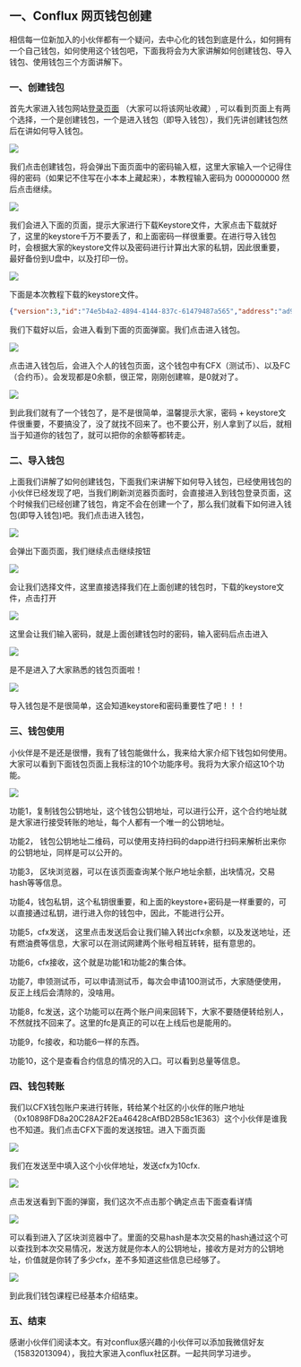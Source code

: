 ## 一、Conflux 网页钱包创建

相信每一位新加入的小伙伴都有一个疑问，去中心化的钱包到底是什么，如何拥有一个自己钱包，如何使用这个钱包吧，下面我将会为大家讲解如何创建钱包、导入钱包、使用钱包三个方面讲解下。


### 一、创建钱包
首先大家进入钱包网站[登录页面](https://wallet.confluxscan.io/login) （大家可以将该网址收藏）, 可以看到页面上有两个选择，一个是创建钱包，一个是进入钱包（即导入钱包），我们先讲创建钱包然后在讲如何导入钱包。


![](https://user-gold-cdn.xitu.io/2020/6/26/172ee89f7ac2bb4b?w=1920&h=937&f=png&s=77974)


我们点击创建钱包，将会弹出下面页面中的密码输入框，这里大家输入一个记得住得的密码（如果记不住写在小本本上藏起来），本教程输入密码为 000000000 然后点击继续。


![](https://user-gold-cdn.xitu.io/2020/6/26/172ee89f7c3f34a6?w=1920&h=937&f=png&s=71516)


我们会进入下面的页面，提示大家进行下载Keystore文件，大家点击下载就好了，这里的keystore千万不要丢了，和上面密码一样很重要。在进行导入钱包时，会根据大家的keystore文件以及密码进行计算出大家的私钥，因此很重要，最好备份到U盘中，以及打印一份。


![](https://user-gold-cdn.xitu.io/2020/6/26/172ee89f7eceb778?w=1920&h=937&f=png&s=80201)


下面是本次教程下载的keystore文件。


~~~ json
{"version":3,"id":"74e5b4a2-4894-4144-837c-61479487a565","address":"ad9af053f4ffed7a061226663ec50ce46736da9a","crypto":{"ciphertext":"eaeced1cd595adb51832c03feca291794eb593270e733776543ea4f095110bfb","cipherparams":{"iv":"73ca3e626b5625817679f43e2a81ec10"},"cipher":"aes-128-ctr","kdf":"scrypt","kdfparams":{"dklen":32,"salt":"4e914d37a14cd522dc70dd88e079170481e82d45418cfd34a5c1ccbf8d0a409c","n":8192,"r":8,"p":1},"mac":"16769410e64e4ed4e0b89c43a84a338569696f46cf9ec604b82c87d4e99385ea"}}
~~~


我们下载好以后，会进入看到下面的页面弹窗。我们点击进入钱包。


![](https://user-gold-cdn.xitu.io/2020/6/26/172ee89f81ce1990?w=1920&h=888&f=png&s=69213)


点击进入钱包后，会进入个人的钱包页面，这个钱包中有CFX（测试币）、以及FC（合约币）。会发现都是0余额，很正常，刚刚创建嘛，是0就对了。


![](https://user-gold-cdn.xitu.io/2020/6/26/172ee89f81807d3a?w=1920&h=888&f=png&s=112586)


到此我们就有了一个钱包了，是不是很简单，温馨提示大家，密码 + keystore文件很重要，不要搞没了，没了就找不回来了。也不要公开，别人拿到了以后，就相当于知道你的钱包了，就可以把你的余额等都转走。


### 二、导入钱包
上面我们讲解了如何创建钱包，下面我们来讲解下如何导入钱包，已经使用钱包的小伙伴已经发现了吧，当我们刷新浏览器页面时，会直接进入到钱包登录页面，这个时候我们已经创建了钱包，肯定不会在创建一个了，那么我们就看下如何进入钱包(即导入钱包)吧。我们点击进入钱包，


![](https://user-gold-cdn.xitu.io/2020/6/26/172ee89f83e86cfe?w=1920&h=888&f=png&s=80673)


会弹出下面页面，我们继续点击继续按钮


![](https://user-gold-cdn.xitu.io/2020/6/26/172ee89fb600af30?w=1920&h=888&f=png&s=72363)


会让我们选择文件，这里直接选择我们在上面创建的钱包时，下载的keystore文件，点击打开


![](https://user-gold-cdn.xitu.io/2020/6/26/172ee89fb38df2e8?w=960&h=540&f=png&s=64005)


这里会让我们输入密码，就是上面创建钱包时的密码，输入密码后点击进入


![](https://user-gold-cdn.xitu.io/2020/6/26/172ee89fba03d66b?w=1920&h=888&f=png&s=68913)


是不是进入了大家熟悉的钱包页面啦！


![](https://user-gold-cdn.xitu.io/2020/6/26/172ee89fd4a25912?w=1920&h=888&f=png&s=112587)


导入钱包是不是很简单，这会知道keystore和密码重要性了吧！！！


### 三、钱包使用
小伙伴是不是还是很懵，我有了钱包能做什么，我来给大家介绍下钱包如何使用。大家可以看到下面钱包页面上我标注的10个功能序号。我将为大家介绍这10个功能。


![](https://user-gold-cdn.xitu.io/2020/6/26/172ee89fbbd0058b?w=1920&h=888&f=png&s=127129)


功能1，复制钱包公钥地址，这个钱包公钥地址，可以进行公开，这个合约地址就是大家进行接受转账的地址，每个人都有一个唯一的公钥地址。


功能2， 钱包公钥地址二维码，可以使用支持扫码的dapp进行扫码来解析出来你的公钥地址，同样是可以公开的。


功能3， 区块浏览器，可以在该页面查询某个账户地址余额，出块情况，交易hash等等信息。


功能4，钱包私钥，这个私钥很重要，和上面的keystore+密码是一样重要的，可以直接通过私钥，进行进入你的钱包中，因此，不能进行公开。


功能5，cfx发送， 这里点击发送后会让我们输入转出cfx余额，以及发送地址，还有燃油费等信息，大家可以在测试网建两个账号相互转转，挺有意思的。


功能6，cfx接收，这个就是功能1和功能2的集合体。


功能7，申领测试币，可以申请测试币，每次会申请100测试币，大家随便使用，反正上线后会清除的，没啥用。


功能8，fc发送，这个功能可以在两个账户间来回转下，大家不要随便转给别人，不然就找不回来了。这里的fc是真正的可以在上线后也是能用的。


功能9，fc接收，和功能6一样的东西。


功能10，这个是查看合约信息的情况的入口。可以看到总量等信息。


### 四、钱包转账


我们以CFX钱包账户来进行转账，转给某个社区的小伙伴的账户地址（0x10898FD8a20C28A2F2Ea46428cAfBD2B58c1E363）这个小伙伴是谁我也不知道。我们点击CFX下面的发送按钮。进入下面页面


![](https://user-gold-cdn.xitu.io/2020/6/26/172ee89fd5d56b35?w=1920&h=888&f=png&s=127654)


我们在发送至中填入这个小伙伴地址，发送cfx为10cfx.


![](https://user-gold-cdn.xitu.io/2020/6/26/172ee89feb6ad26a?w=1920&h=888&f=png&s=132071)


点击发送看到下面的弹窗，我们这次不点击那个确定点击下面查看详情


![](https://user-gold-cdn.xitu.io/2020/6/26/172ee89fede5799f?w=1920&h=888&f=png&s=128425)


可以看到进入了区块浏览器中了。里面的交易hash是本次交易的hash通过这个可以查找到本次交易情况，发送方就是你本人的公钥地址，接收方是对方的公钥地址，价值就是你转了多少cfx，差不多知道这些信息已经够了。


![](https://user-gold-cdn.xitu.io/2020/6/26/172ee89ff3250180?w=1920&h=888&f=png&s=120696)


到此我们钱包课程已经基本介绍结束。


### 五、结束
感谢小伙伴们阅读本文。有对conflux感兴趣的小伙伴可以添加我微信好友（15832013094），我拉大家进入conflux社区群。一起共同学习进步。

